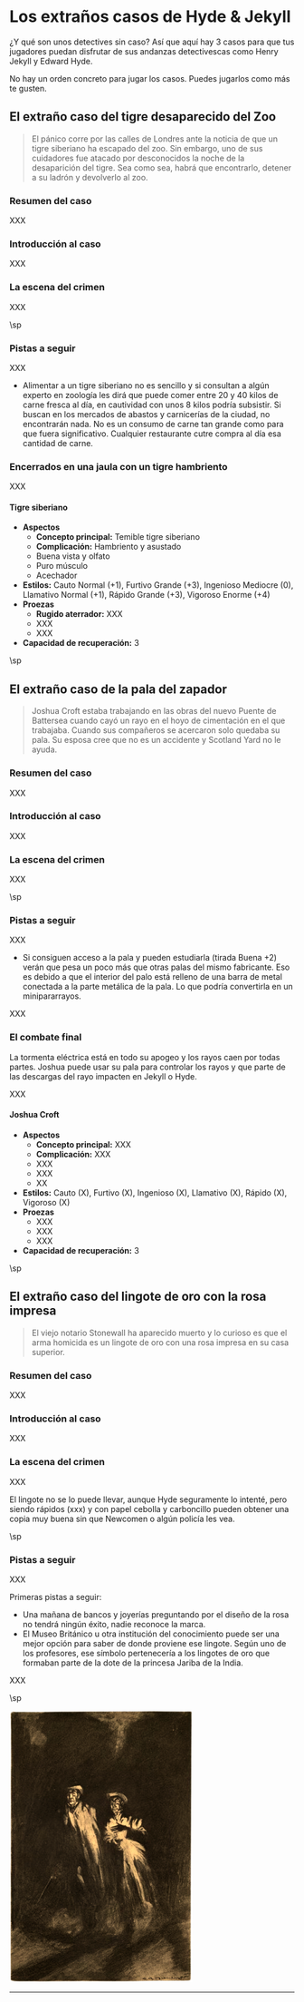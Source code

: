 # Los extraños casos de Hyde & Jekyll

¿Y qué son unos detectives sin caso? Así que aquí hay 3 casos para que tus jugadores puedan disfrutar de sus andanzas detectivescas como Henry Jekyll y Edward Hyde.

No hay un orden concreto para jugar los casos. Puedes jugarlos como más te gusten.

## El extraño caso del tigre desaparecido del Zoo

> El pánico corre por las calles de Londres ante la noticia de que un tigre siberiano ha escapado del zoo. Sin embargo, uno de sus cuidadores fue atacado por desconocidos la noche de la desaparición del tigre. Sea como sea, habrá que encontrarlo, detener a su ladrón y devolverlo al zoo.

### Resumen del caso

XXX

### Introducción al caso

XXX

### La escena del crimen

XXX

\sp

### Pistas a seguir

XXX

* Alimentar a un tigre siberiano no es sencillo y si consultan a algún experto en zoología les dirá que puede comer entre 20 y 40 kilos de carne fresca al día, en cautividad con unos 8 kilos podría subsistir. Si buscan en los mercados de abastos y carnicerías de la ciudad, no encontrarán nada. No es un consumo de carne tan grande como para que fuera significativo. Cualquier restaurante cutre compra al día esa cantidad de carne.

### Encerrados en una jaula con un tigre hambriento

XXX

#### Tigre siberiano

* **Aspectos**
  * **Concepto principal:** Temible tigre siberiano
  * **Complicación:** Hambriento y asustado 
  * Buena vista y olfato
  * Puro músculo
  * Acechador
* **Estilos:** Cauto Normal (+1), Furtivo Grande (+3), Ingenioso Mediocre (0), Llamativo Normal (+1), Rápido Grande (+3), Vigoroso Enorme (+4) 
* **Proezas**
  * **Rugido aterrador:** XXX
  * XXX
  * XXX
* **Capacidad de recuperación:** 3

\sp

## El extraño caso de la pala del zapador

> Joshua Croft estaba trabajando en las obras del nuevo Puente de Battersea cuando cayó un rayo en el hoyo de cimentación en el que trabajaba. Cuando sus compañeros se acercaron solo quedaba su pala. Su esposa cree que no es un accidente y Scotland Yard no le ayuda.

### Resumen del caso

XXX

### Introducción al caso

XXX

### La escena del crimen

XXX

\sp

### Pistas a seguir

XXX

* Si consiguen acceso a la pala y pueden estudiarla (tirada Buena +2) verán que pesa un poco más que otras palas del mismo fabricante. Eso es debido a que el interior del palo está relleno de una barra de metal conectada a la parte metálica de la pala. Lo que podría convertirla en un minipararrayos.

XXX

### El combate final

La tormenta eléctrica está en todo su apogeo y los rayos caen por todas partes. Joshua puede usar su pala para controlar los rayos y que parte de las descargas del rayo impacten en Jekyll o Hyde.

XXX

#### Joshua Croft

* **Aspectos**
  * **Concepto principal:** XXX
  * **Complicación:** XXX
  * XXX
  * XXX
  * XX
* **Estilos:** Cauto (X), Furtivo (X), Ingenioso (X), Llamativo (X), Rápido (X), Vigoroso (X)
* **Proezas**
  * XXX
  * XXX
  * XXX
* **Capacidad de recuperación:** 3

\sp

## El extraño caso del lingote de oro con la rosa impresa

> El viejo notario Stonewall ha aparecido muerto y lo curioso es que el arma homicida es un lingote de oro con una rosa impresa en su casa superior.

### Resumen del caso

XXX

### Introducción al caso

XXX

### La escena del crimen

XXX

El lingote no se lo puede llevar, aunque Hyde seguramente lo intenté, pero siendo rápidos (xxx) y con papel cebolla y carboncillo pueden obtener una copia muy buena sin que Newcomen o algún policía les vea.

\sp

### Pistas a seguir

XXX

Primeras pistas a seguir:

* Una mañana de bancos y joyerías preguntando por el diseño de la rosa no tendrá ningún éxito, nadie reconoce la marca.
* El Museo Británico u otra institución del conocimiento puede ser una mejor opción para saber de donde proviene ese lingote. Según uno de los profesores, ese símbolo pertenecería a los lingotes de oro que formaban parte de la dote de la princesa Jariba de la India.

XXX

\sp

[![The strange case of Dr. Jekyll and Mr. Hyde. Illustrated by Charles Raymond Macauley](./assests/images/strangecaseofdr00stevuoft_0147.png "The strange case of Dr. Jekyll and Mr. Hyde. Illustrated by Charles Raymond Macauley")](https://archive.org/details/strangecaseofdr00stevuoft/strangecaseofdr00stevuoft/page/118/mode/2up "The strange case of Dr. Jekyll and Mr. Hyde. Illustrated by Charles Raymond Macauley")

***